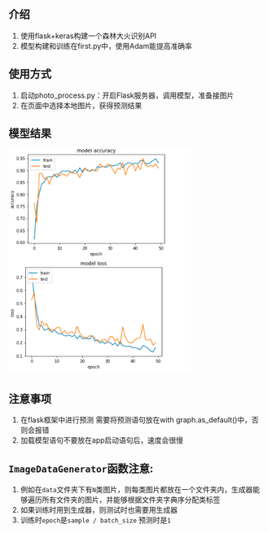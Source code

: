 ## 介绍
1. 使用flask+keras构建一个森林大火识别API
2. 模型构建和训练在first.py中，使用Adam能提高准确率
## 使用方式
1. 启动photo_process.py：开启Flask服务器，调用模型，准备接图片
2. 在页面中选择本地图片，获得预测结果
## 模型结果
![accuracy&loss](/model_result/model_result.png)
## 注意事项
1. 在flask框架中进行预测 需要将预测语句放在with graph.as_default()中，否则会报错
2. 加载模型语句不要放在app启动语句后，速度会很慢
## `ImageDataGenerator`函数注意:
1. 例如在`data`文件夹下有`N`类图片，则每类图片都放在一个文件夹内，生成器能够遍历所有文件夹的图片，并能够根据文件夹字典序分配类标签
2. 如果训练时用到生成器，则测试时也需要用生成器
3. 训练时`epoch`是`sample / batch_size` 预测时是`1`
